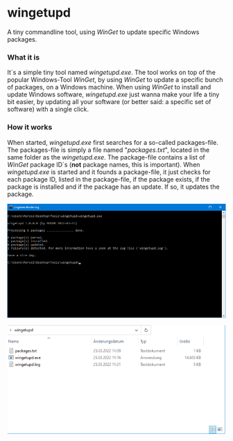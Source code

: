 # wingetupd
A tiny commandline tool, using _WinGet_ to update specific Windows packages.

### What it is
It´s a simple tiny tool named _wingetupd.exe_. The tool works on top of the popular Windows-Tool _WinGet_, by using _WinGet_ to update a specific bunch of packages, on a Windows machine. When using _WinGet_ to install and update Windows software, _wingetupd.exe_ just wanna make your life a tiny bit easier, by updating all your software (or better said: a specific set of software) with a single click.

### How it works
When started, _wingetupd.exe_ first searches for a so-called packages-file. The packages-file is simply a file named "_packages.txt_", located in the same folder as the _wingetupd.exe_. The package-file contains a list of _WinGet_ package ID´s (__not__ package names, this is important). When _wingetupd.exe_ is started and it founds a package-file, it just checks for each package ID, listed in the package-file, if the package exists, if the package is installed and if the package has an update. If so, it updates the package.

![wingetupd.exe](screenshot-tool.png)

![wingetupd.exe](screenshot-files.png)
